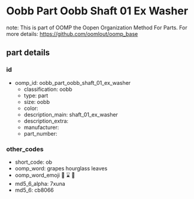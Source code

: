 # Oobb Part Oobb Shaft 01 Ex Washer  

note: This is part of OOMP the Oopen Organization Method For Parts. For more details: https://github.com/oomlout/oomp_base

##  part details





### id
* oomp_id: oobb_part_oobb_shaft_01_ex_washer
  * classification: oobb
  * type: part
  * size: oobb
  * color: 
  * description_main: shaft_01_ex_washer
  * description_extra: 
  * manufacturer: 
  * part_number: 

### other_codes
* short_code: ob
* oomp_word: grapes hourglass leaves
* oomp_word_emoji :grapes: :hourglass: :leaves:
* md5_6_alpha: 7xuna
* md5_6: cb8066